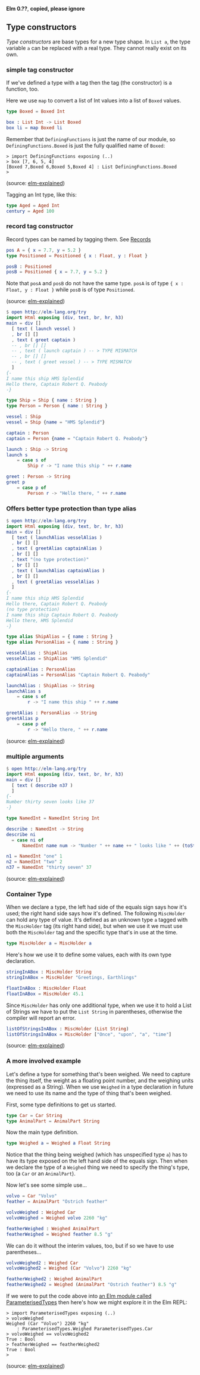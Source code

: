 **Elm 0.??**, **copied, please ignore** 

## Type constructors

*Type constructors* are base types for a new type shape. In `List a`, the type variable `a` can be replaced with a real type. They cannot really exist on its own. 

### simple tag constructor

If we've defined a type with a tag then the tag (the constructor) is a function, too.

Here we use `map` to convert a list of Int values into a list of `Boxed` values.

```elm
type Boxed = Boxed Int

box : List Int -> List Boxed
box li = map Boxed li
```

Remember that `DefiningFunctions` is just the name of our module, so `DefiningFunctions.Boxed` is just the fully qualified name of `Boxed`:

```
> import DefiningFunctions exposing (..)
> box [7, 6, 5, 4]
[Boxed 7,Boxed 6,Boxed 5,Boxed 4] : List DefiningFunctions.Boxed
>
```

(source: [elm-explained](https://github.com/niksilver/elm-explained))

Tagging an Int type, like this:

```elm
type Aged = Aged Int
century = Aged 100
```
### record tag constructor

Record types can be named by tagging them.  See [Records](05-record.md)

```elm
pos A = { x = 7.7, y = 5.2 }
type Positioned = Positioned { x : Float, y : Float }

posB : Positioned
posB = Positioned { x = 7.7, y = 5.2 }
```

Note that `posA` and `posB` do not have the same type. `posA` is of type `{ x : Float, y : Float }` while `posB` is of type `Positioned`.

(source: [elm-explained](https://github.com/niksilver/elm-explained))

```elm
$ open http://elm-lang.org/try
import Html exposing (div, text, br, hr, h3)
main = div [] 
  [ text ( launch vessel )
  , br [] []
  , text ( greet captain )
  -- , br [] []
  -- , text ( launch captain ) -- > TYPE MISMATCH
  -- , br [] []
  -- , text ( greet vessel ) -- > TYPE MISMATCH
  ]
{-
I name this ship HMS Splendid
Hello there, Captain Robert Q. Peabody
-} 

type Ship = Ship { name : String }
type Person = Person { name : String }

vessel : Ship
vessel = Ship {name = "HMS Splendid"}

captain : Person
captain = Person {name = "Captain Robert Q. Peabody"}

launch : Ship -> String
launch s
    = case s of
        Ship r -> "I name this ship " ++ r.name

greet : Person -> String
greet p
    = case p of
        Person r -> "Hello there, " ++ r.name
```

### Offers better type protection than type alias

```elm
$ open http://elm-lang.org/try
import Html exposing (div, text, br, hr, h3)
main = div [] 
  [ text ( launchAlias vesselAlias )
  , br [] []
  , text ( greetAlias captainAlias )
  , br [] []
  , text "(no type protection)"
  , br [] []
  , text ( launchAlias captainAlias )
  , br [] []
  , text ( greetAlias vesselAlias )
  ]
{-
I name this ship HMS Splendid
Hello there, Captain Robert Q. Peabody
(no type protection)
I name this ship Captain Robert Q. Peabody
Hello there, HMS Splendid
-} 

type alias ShipAlias = { name : String }
type alias PersonAlias = { name : String }

vesselAlias : ShipAlias
vesselAlias = ShipAlias "HMS Splendid"

captainAlias : PersonAlias
captainAlias = PersonAlias "Captain Robert Q. Peabody"

launchAlias : ShipAlias -> String
launchAlias s
    = case s of
        r -> "I name this ship " ++ r.name

greetAlias : PersonAlias -> String
greetAlias p
    = case p of
        r -> "Hello there, " ++ r.name
```
(source: [elm-explained](https://github.com/niksilver/elm-explained))




### multiple arguments

```elm
$ open http://elm-lang.org/try
import Html exposing (div, text, br, hr, h3)
main = div [] 
  [ text ( describe n37 )
  ]
{-
Number thirty seven looks like 37
-} 

type NamedInt = NamedInt String Int

describe : NamedInt -> String
describe ni
  = case ni of
      NamedInt name num -> "Number " ++ name ++ " looks like " ++ (toString num)

n1 = NamedInt "one" 1
n2 = NamedInt "two" 2
n37 = NamedInt "thirty seven" 37
```
(source: [elm-explained](https://github.com/niksilver/elm-explained))

### Container Type

When we declare a type, the left had side of the equals sign says how it's used; the right hand side says how it's defined. The following `MiscHolder` can hold any type of value. It's defined as an unknown type `a` tagged with the `MiscHolder` tag (its right hand side), but when we use it we must use both the `MiscHolder` tag and the specific type that's in use at the time.

```elm
type MiscHolder a = MiscHolder a
```

Here's how we use it to define some values, each with its own type declaration.

```elm
stringInABox : MiscHolder String
stringInABox = MiscHolder "Greetings, Earthlings"

floatInABox : MiscHolder Float
floatInABox = MiscHolder 45.1
```

Since `MiscHolder` has only one additional type, when we use it to hold a List of Strings we have to put the `List String` in parentheses, otherwise the compiler will report an error.

```elm
listOfStringsInABox : MiscHolder (List String)
listOfStringsInABox = MiscHolder ["Once", "upon", "a", "time"]
```

(source: [elm-explained](https://github.com/niksilver/elm-explained))


### A more involved example

Let's define a type for something that's been weighed. We need to capture the thing itself, the weight as a floating point number, and the weighing units (expressed as a String). When we use `Weighed` in a type declaration in future we need to use its name and the type of thing that's been weighed.

First, some type definitions to get us started.

```elm
type Car = Car String
type AnimalPart = AnimalPart String
```

Now the main type definition.

```elm
type Weighed a = Weighed a Float String
```

Notice that the thing being weighed (which has unspecified type `a`) has to have its type exposed on the left hand side of the equals sign. Then when we declare the type of a `Weighed` thing we need to specify the thing's type, too (a `Car` or an `AnimalPart`).

Now let's see some simple use...

```elm
volvo = Car "Volvo"
feather = AnimalPart "Ostrich feather"

volvoWeighed : Weighed Car
volvoWeighed = Weighed volvo 2260 "kg"

featherWeighed : Weighed AnimalPart
featherWeighed = Weighed feather 8.5 "g"
```

We can do it without the interim values, too, but if so we have to use parentheses...

```elm
volvoWeighed2 : Weighed Car
volvoWeighed2 = Weighed (Car "Volvo") 2260 "kg"

featherWeighed2 : Weighed AnimalPart
featherWeighed2 = Weighed (AnimalPart "Ostrich feather") 8.5 "g"
```

If we were to put the code above into [an Elm module called ParameterisedTypes](ParameterisedTypes.elm) then here's how we might explore it in the Elm REPL:

```
> import ParameterisedTypes exposing (..)
> volvoWeighed
Weighed (Car "Volvo") 2260 "kg"
    : ParameterisedTypes.Weighed ParameterisedTypes.Car
> volvoWeighed == volvoWeighed2
True : Bool
> featherWeighed == featherWeighed2
True : Bool
>
```

(source: [elm-explained](https://github.com/niksilver/elm-explained))




